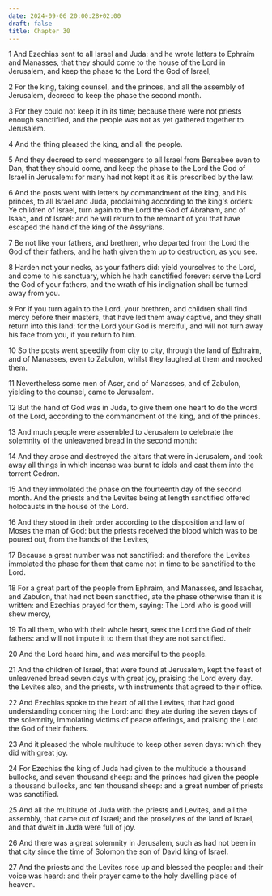 ```yaml
---
date: 2024-09-06 20:00:28+02:00
draft: false
title: Chapter 30
---
```




1 And Ezechias sent to all Israel and Juda: and he wrote letters to Ephraim and Manasses, that they should come to the house of the Lord in Jerusalem, and keep the phase to the Lord the God of Israel,

2 For the king, taking counsel, and the princes, and all the assembly of Jerusalem, decreed to keep the phase the second month.

3 For they could not keep it in its time; because there were not priests enough sanctified, and the people was not as yet gathered together to Jerusalem.

4 And the thing pleased the king, and all the people.

5 And they decreed to send messengers to all Israel from Bersabee even to Dan, that they should come, and keep the phase to the Lord the God of Israel in Jerusalem: for many had not kept it as it is prescribed by the law.

6 And the posts went with letters by commandment of the king, and his princes, to all Israel and Juda, proclaiming according to the king's orders: Ye children of Israel, turn again to the Lord the God of Abraham, and of Isaac, and of Israel: and he will return to the remnant of you that have escaped the hand of the king of the Assyrians.

7 Be not like your fathers, and brethren, who departed from the Lord the God of their fathers, and he hath given them up to destruction, as you see.

8 Harden not your necks, as your fathers did: yield yourselves to the Lord, and come to his sanctuary, which he hath sanctified forever: serve the Lord the God of your fathers, and the wrath of his indignation shall be turned away from you.

9 For if you turn again to the Lord, your brethren, and children shall find mercy before their masters, that have led them away captive, and they shall return into this land: for the Lord your God is merciful, and will not turn away his face from you, if you return to him.

10 So the posts went speedily from city to city, through the land of Ephraim, and of Manasses, even to Zabulon, whilst they laughed at them and mocked them.

11 Nevertheless some men of Aser, and of Manasses, and of Zabulon, yielding to the counsel, came to Jerusalem.

12 But the hand of God was in Juda, to give them one heart to do the word of the Lord, according to the commandment of the king, and of the princes.

13 And much people were assembled to Jerusalem to celebrate the solemnity of the unleavened bread in the second month:

14 And they arose and destroyed the altars that were in Jerusalem, and took away all things in which incense was burnt to idols and cast them into the torrent Cedron.

15 And they immolated the phase on the fourteenth day of the second month. And the priests and the Levites being at length sanctified offered holocausts in the house of the Lord.

16 And they stood in their order according to the disposition and law of Moses the man of God: but the priests received the blood which was to be poured out, from the hands of the Levites,

17 Because a great number was not sanctified: and therefore the Levites immolated the phase for them that came not in time to be sanctified to the Lord.

18 For a great part of the people from Ephraim, and Manasses, and Issachar, and Zabulon, that had not been sanctified, ate the phase otherwise than it is written: and Ezechias prayed for them, saying: The Lord who is good will shew mercy,

19 To all them, who with their whole heart, seek the Lord the God of their fathers: and will not impute it to them that they are not sanctified.

20 And the Lord heard him, and was merciful to the people.

21 And the children of Israel, that were found at Jerusalem, kept the feast of unleavened bread seven days with great joy, praising the Lord every day. the Levites also, and the priests, with instruments that agreed to their office.

22 And Ezechias spoke to the heart of all the Levites, that had good understanding concerning the Lord: and they ate during the seven days of the solemnity, immolating victims of peace offerings, and praising the Lord the God of their fathers.

23 And it pleased the whole multitude to keep other seven days: which they did with great joy.

24 For Ezechias the king of Juda had given to the multitude a thousand bullocks, and seven thousand sheep: and the princes had given the people a thousand bullocks, and ten thousand sheep: and a great number of priests was sanctified.

25 And all the multitude of Juda with the priests and Levites, and all the assembly, that came out of Israel; and the proselytes of the land of Israel, and that dwelt in Juda were full of joy.

26 And there was a great solemnity in Jerusalem, such as had not been in that city since the time of Solomon the son of David king of Israel.

27 And the priests and the Levites rose up and blessed the people: and their voice was heard: and their prayer came to the holy dwelling place of heaven.

